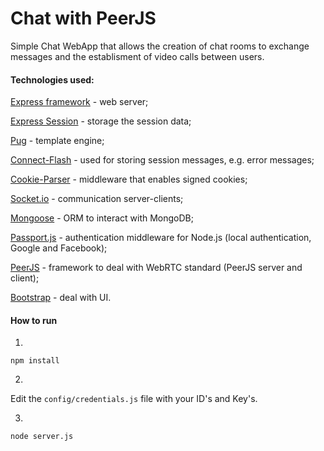 # Chat with PeerJS

Simple Chat WebApp that allows the creation of chat rooms to exchange messages and the establisment of video calls between users.

#### Technologies used:

[Express framework](https://expressjs.com) - web server;

[Express Session](https://github.com/expressjs/session) - storage the session data;

[Pug](https://pugjs.org) - template engine;

[Connect-Flash](https://github.com/jaredhanson/connect-flash) - used for storing session messages, e.g. error messages;

[Cookie-Parser](https://www.npmjs.com/package/cookie-parser) - middleware that enables signed cookies;

[Socket.io](https://socket.io) - communication server-clients;

[Mongoose](http://mongoosejs.com) -  ORM to interact with MongoDB;

[Passport.js](http://passportjs.org) - authentication middleware for Node.js (local authentication, Google and Facebook);

[PeerJS](http://peerjs.com) - framework to deal with WebRTC standard (PeerJS server and client);

[Bootstrap](http://getbootstrap.com) - deal with UI.
 
 
 #### How to run

1.
```shell
npm install
```

2. 
Edit the `config/credentials.js` file with your ID's and Key's.

3.
```shell
node server.js
```
